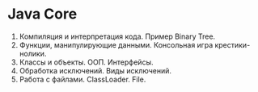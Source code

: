 # Java Core

1. Компиляция и интерпретация кода. Пример Binary Tree.
2. Функции, манипулирующие данными. Консольная игра крестики-нолики.
3. Классы и объекты. ООП. Интерфейсы.
4. Обработка исключений. Виды исключений.
5. Работа с файлами. ClassLoader. File.

